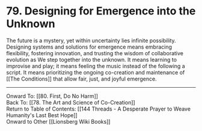 # 79. Designing for Emergence into the Unknown

The future is a mystery, yet within uncertainty lies infinite possibility. Designing systems and solutions for emergence means embracing flexibility, fostering innovation, and trusting the wisdom of collaborative evolution as We step together into the unknown. It means learning to improvise and play; it means feeling the music instead of the following a script. It means prioritizing the ongoing co-creation and maintenance of [[The Conditions]] that allow fair, just, and joyful emergence. 

____

Onward To: [[80. First, Do No Harm]]  
Back To: [[78. The Art and Science of Co-Creation]]  
Return to Table of Contents: [[144 Threads - A Desperate Prayer to Weave Humanity's Last Best Hope]]  
Onward to Other [[Lionsberg Wiki Books]]  